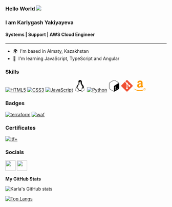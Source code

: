 ### Hello World ![](https://user-images.githubusercontent.com/18350557/176309783-0785949b-9127-417c-8b55-ab5a4333674e.gif)
### I am Karlygash Yakiyayeva
#### Systems | Support | AWS Cloud Engineer
----------------------

*   🌍  I'm based in Almaty, Kazakhstan
*   🧠  I'm learning JavaScript, TypeScript and Angular
### Skills 
<p align="left">
<a href="https://developer.mozilla.org/en-US/docs/Glossary/HTML5" target="_blank" rel="noreferrer"><img src="https://raw.githubusercontent.com/danielcranney/readme-generator/main/public/icons/skills/html5-colored.svg" width="36" height="36" alt="HTML5" /></a>
<a href="https://www.w3.org/TR/CSS/#css" target="_blank" rel="noreferrer"><img src="https://raw.githubusercontent.com/danielcranney/readme-generator/main/public/icons/skills/css3-colored.svg" width="36" height="36" alt="CSS3" /></a>
<a href="https://developer.mozilla.org/en-US/docs/Web/JavaScript" target="_blank" rel="noreferrer"><img src="https://raw.githubusercontent.com/danielcranney/readme-generator/main/public/icons/skills/javascript-colored.svg" width="36" height="36" alt="JavaScript" /></a>
<a href="https://www.kernel.org/" target="_blank" rel="noreferrer"><img src="https://raw.githubusercontent.com/Brain2life/skills-icons/master/linux.svg" width="36" height="36" alt="Linux" /></a>
<a href="https://www.python.org/" target="_blank" rel="noreferrer"><img src="https://raw.githubusercontent.com/danielcranney/readme-generator/main/public/icons/skills/python-colored.svg" width="36" height="36" alt="Python" /></a>
<a href="https://www.gnu.org/software/bash/" target="_blank" rel="noreferrer"><img src="https://raw.githubusercontent.com/Brain2life/skills-icons/master/gnubash.svg" width="36" height="36" alt="bash" /></a>
<a href="https://git-scm.com/" target="_blank" rel="noreferrer"><img src="https://raw.githubusercontent.com/Brain2life/skills-icons/master/git.svg" width="36" height="36" alt="git" /></a>
<a href="https://aws.amazon.com/" target="_blank" rel="noreferrer"><img src="https://raw.githubusercontent.com/Brain2life/skills-icons/master/aws.svg" width="36" height="36" alt="aws" /></a>
</p>

### Badges

<p><a href="https://www.credly.com/badges/2771522f-c308-46dc-93e2-384095228fb7" target="_blank" rel="noreferrer"><img src="https://i.imgur.com/QBgTwhD.png" width="93" height="auto" alt="terraform" /></a>
<a href="https://www.credly.com/badges/202c0ec0-8b1d-45cb-bffe-4750614a3276" target="_blank" rel="noreferrer"><img src="https://i.imgur.com/q4RyYmH.png" width="93" height="auto" alt="waf" /></a>
</p>

### Certificates

<p><a href="https://www.credly.com/badges/3286b7b5-c42e-4d0e-8e41-5ae273b3c060" target="_blank" rel="noreferrer"><img src="https://i.imgur.com/W7dxWvV.png" width="93" height="auto" alt="itf+" /></a>
</p>
                    
### Socials  
<p align="left"><a href="https://www.github.com/karlakz" target="_blank" rel="noreferrer"><img src="https://raw.githubusercontent.com/danielcranney/readme-generator/main/public/icons/socials/github.svg" width="32" height="32" /></a>
<a href="https://www.linkedin.com/in/karlygash-yakiyayeva-452baa186/" target="_blank" rel="noreferrer"><img src="https://raw.githubusercontent.com/danielcranney/readme-generator/main/public/icons/socials/linkedin.svg" width="32" height="32" /></a></p>

<b>My GitHub Stats</b>

![Karla's GitHub stats](https://github-readme-stats.vercel.app/api?username=karlakz&i&hide_title=true&hide_border=true&show_icons=true&include_all_commits=true&count_private=true&line_height=21&text_color=000&icon_color=000&bg_color=0,ea6161,ffc64d,fffc4d,52fa5a&theme=graywhite)

[![Top Langs](https://github-readme-stats.vercel.app/api/top-langs/?username=karlakz&hide_border=true&layout=compact&langs_count=8&text_color=000&icon_color=fff&bg_color=0,52fa5a,4dfcff,c64dff&theme=graywhite)](https://github.com/anuraghazra/github-readme-stats)
<!--
**karlakz/karlakz** is a ✨ _special_ ✨ repository because its `README.md` (this file) appears on your GitHub profile.

Here are some ideas to get you started:

- 🔭 I’m currently working on ...
- 🌱 I’m currently learning ...
- 👯 I’m looking to collaborate on ...
- 🤔 I’m looking for help with ...
- 💬 Ask me about ...
- 📫 How to reach me: ...
- 😄 Pronouns: ...
- ⚡ Fun fact: ...
-->
